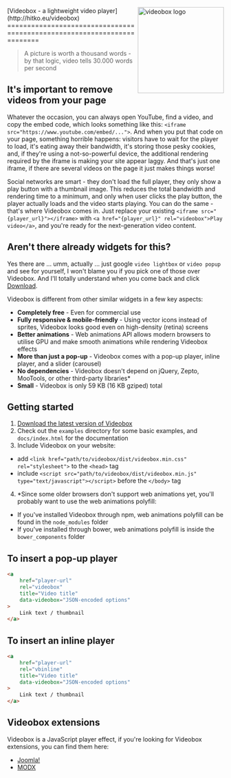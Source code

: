 <img src="https://cloud.githubusercontent.com/assets/4700881/10467953/b5fb0616-71fc-11e5-9847-0e2afd05ff1f.png" alt="videobox logo" width="200" align="right">
[Videobox - a lightweight video player](http://hitko.eu/videobox)
========================================================================

> A picture is worth a thousand words - by that logic, video tells 30.000 words per second

It's important to remove videos from your page
----------------------------------------------
Whatever the occasion, you can always open YouTube, find a video, and copy the embed code, which looks something like this: ```<iframe src="https://www.youtube.com/embed/...">```. And when you put that code on your page, something horrible happens: visitors have to wait for the player to load, it's eating away their bandwidth, it's storing those pesky cookies, and, if they're using a not-so-powerful device, the additional rendering required by the iframe is making your site appear laggy. And that's just one iframe, if there are several videos on the page it just makes things worse!

Social networks are smart - they don't load the full player, they only show a play button with a thumbnail image. This reduces the total bandwidth and rendering time to a minimum, and only when user clicks the play button, the player actually loads and the video starts playing. You can do the same - that's where Videobox comes in. Just replace your existing ```<iframe src="{player_url}"></iframe>``` with ```<a href="{player_url}" rel="videobox">Play video</a>```, and you're ready for the next-generation video content.

Aren't there already widgets for this?
--------------------------------------
Yes there are ... umm, actually ... just google `video lightbox` or `video popup` and see for yourself, I won't blame you if you pick one of those over Videobox. And I'll totally understand when you come back and click [Download](https://github.com/HitkoDev/Videobox/releases/latest).

Videobox is different from other similar widgets in a few key aspects:
 * **Completely free** - Even for commercial use
 * **Fully responsive & mobile-friendly** - Using vector icons instead of sprites, Videobox looks good even on high-density (retina) screens
 * **Better animations** - Web animations API allows modern browsers to utilise GPU and make smooth animations while rendering Videobox effects
 * **More than just a pop-up** - Videobox comes with a pop-up player, inline player, and a slider (carousel)
 * **No dependencies** - Videobox doesn't depend on jQuery, Zepto, MooTools, or other third-party libraries*
 * **Small** - Videobox is only 59 KB (16 KB gziped) total

Getting started
---------------
1. <a href="https://github.com/HitkoDev/Videobox/releases" target="_blank">Download the latest version of Videobox</a>
2. Check out the ```examples``` directory for some basic examples, and ```docs/index.html``` for the documentation
3. Include Videobox on your website:
 + add ```<link href="path/to/videobox/dist/videobox.min.css" rel="stylesheet">``` to the ```<head>``` tag
 + include ```<script src="path/to/videobox/dist/videobox.min.js" type="text/javascript"></script>``` before the ```</body>``` tag
4. *Since some older browsers don't support web animations yet, you'll probably want to use the web animations polyfill:
 + If you've installed Videobox through npm, web animations polyfill can be found in the ```node_modules``` folder
 + If you've installed through bower, web animations polyfill is inside the ```bower_components``` folder

To insert a pop-up player
-------------------------
```html
<a
    href="player-url"
    rel="videobox"
    title="Video title"
    data-videobox="JSON-encoded options"
>
    Link text / thumbnail
</a>
```

To insert an inline player
--------------------------
```html
<a
    href="player-url"
    rel="vbinline"
    title="Video title"
    data-videobox="JSON-encoded options"
>
    Link text / thumbnail
</a>
```

Videobox extensions
-------------------
Videobox is a JavaScript player effect, if you're looking for Videobox extensions, you can find them here:
* [Joomla!](https://github.com/HitkoDev/Videobox-Joomla)
* [MODX](https://github.com/HitkoDev/Videobox-MODX)
